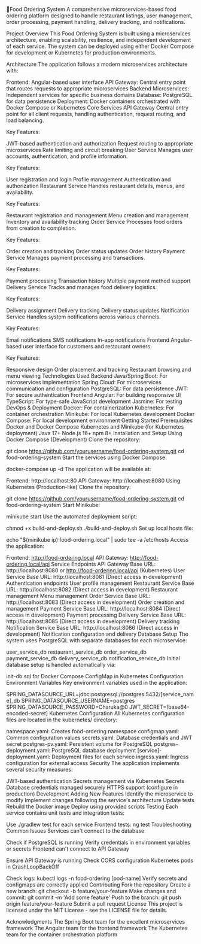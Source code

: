 🍔Food Ordering System
A comprehensive microservices-based food ordering platform designed to handle restaurant listings, user management, order processing, payment handling, delivery tracking, and notifications.

Project Overview
This Food Ordering System is built using a microservices architecture, enabling scalability, resilience, and independent development of each service. The system can be deployed using either Docker Compose for development or Kubernetes for production environments.

Architecture
The application follows a modern microservices architecture with:

Frontend: Angular-based user interface
API Gateway: Central entry point that routes requests to appropriate microservices
Backend Microservices: Independent services for specific business domains
Database: PostgreSQL for data persistence
Deployment: Docker containers orchestrated with Docker Compose or Kubernetes
Core Services
API Gateway
Central entry point for all client requests, handling authentication, request routing, and load balancing.

Key Features:

JWT-based authentication and authorization
Request routing to appropriate microservices
Rate limiting and circuit breaking
User Service
Manages user accounts, authentication, and profile information.

Key Features:

User registration and login
Profile management
Authentication and authorization
Restaurant Service
Handles restaurant details, menus, and availability.

Key Features:

Restaurant registration and management
Menu creation and management
Inventory and availability tracking
Order Service
Processes food orders from creation to completion.

Key Features:

Order creation and tracking
Order status updates
Order history
Payment Service
Manages payment processing and transactions.

Key Features:

Payment processing
Transaction history
Multiple payment method support
Delivery Service
Tracks and manages food delivery logistics.

Key Features:

Delivery assignment
Delivery tracking
Delivery status updates
Notification Service
Handles system notifications across various channels.

Key Features:

Email notifications
SMS notifications
In-app notifications
Frontend
Angular-based user interface for customers and restaurant owners.

Key Features:

Responsive design
Order placement and tracking
Restaurant browsing and menu viewing
Technologies Used
Backend
Java/Spring Boot: For microservices implementation
Spring Cloud: For microservices communication and configuration
PostgreSQL: For data persistence
JWT: For secure authentication
Frontend
Angular: For building responsive UI
TypeScript: For type-safe JavaScript development
Jasmine: For testing
DevOps & Deployment
Docker: For containerization
Kubernetes: For container orchestration
Minikube: For local Kubernetes development
Docker Compose: For local development environment
Getting Started
Prerequisites
Docker and Docker Compose
Kubernetes and Minikube (for Kubernetes deployment)
Java 17+
Node.js 16+
npm 8+
Installation and Setup
Using Docker Compose (Development)
Clone the repository:

git clone https://github.com/yourusername/food-ordering-system.git
cd food-ordering-system
Start the services using Docker Compose:

docker-compose up -d
The application will be available at:

Frontend: http://localhost:80
API Gateway: http://localhost:8080
Using Kubernetes (Production-like)
Clone the repository:

git clone https://github.com/yourusername/food-ordering-system.git
cd food-ordering-system
Start Minikube:

minikube start
Use the automated deployment script:

chmod +x build-and-deploy.sh
./build-and-deploy.sh
Set up local hosts file:

echo "$(minikube ip) food-ordering.local" | sudo tee -a /etc/hosts
Access the application:

Frontend: http://food-ordering.local
API Gateway: http://food-ordering.local/api
Service Endpoints
API Gateway
Base URL: http://localhost:8080 or http://food-ordering.local/api (Kubernetes)
User Service
Base URL: http://localhost:8081 (Direct access in development)
Authentication endpoints
User profile management
Restaurant Service
Base URL: http://localhost:8082 (Direct access in development)
Restaurant management
Menu management
Order Service
Base URL: http://localhost:8083 (Direct access in development)
Order creation and management
Payment Service
Base URL: http://localhost:8084 (Direct access in development)
Payment processing
Delivery Service
Base URL: http://localhost:8085 (Direct access in development)
Delivery tracking
Notification Service
Base URL: http://localhost:8086 (Direct access in development)
Notification configuration and delivery
Database Setup
The system uses PostgreSQL with separate databases for each microservice:

user_service_db
restaurant_service_db
order_service_db
payment_service_db
delivery_service_db
notification_service_db
Initial database setup is handled automatically via:

init-db.sql for Docker Compose
ConfigMap in Kubernetes
Configuration
Environment Variables
Key environment variables used in the application:

SPRING_DATASOURCE_URL=jdbc:postgresql://postgres:5432/[service_name]_db
SPRING_DATASOURCE_USERNAME=postgres
SPRING_DATASOURCE_PASSWORD=Charuka@0
JWT_SECRET=[base64-encoded-secret]
Kubernetes Configuration
All Kubernetes configuration files are located in the kubernetes/ directory:

namespace.yaml: Creates food-ordering namespace
configmap.yaml: Common configuration values
secrets.yaml: Database credentials and JWT secret
postgres-pv.yaml: Persistent volume for PostgreSQL
postgres-deployment.yaml: PostgreSQL database deployment
[service]-deployment.yaml: Deployment files for each service
ingress.yaml: Ingress configuration for external access
Security
The application implements several security measures:

JWT-based authentication
Secrets management via Kubernetes Secrets
Database credentials managed securely
HTTPS support (configure in production)
Development
Adding New Features
Identify the microservice to modify
Implement changes following the service's architecture
Update tests
Rebuild the Docker image
Deploy using provided scripts
Testing
Each service contains unit tests and integration tests:

Use ./gradlew test for each service
Frontend tests: ng test
Troubleshooting
Common Issues
Services can't connect to the database

Check if PostgreSQL is running
Verify credentials in environment variables or secrets
Frontend can't connect to API Gateway

Ensure API Gateway is running
Check CORS configuration
Kubernetes pods in CrashLoopBackOff

Check logs: kubectl logs -n food-ordering [pod-name]
Verify secrets and configmaps are correctly applied
Contributing
Fork the repository
Create a new branch: git checkout -b feature/your-feature
Make changes and commit: git commit -m 'Add some feature'
Push to the branch: git push origin feature/your-feature
Submit a pull request
License
This project is licensed under the MIT License - see the LICENSE file for details.

Acknowledgments
The Spring Boot team for the excellent microservices framework
The Angular team for the frontend framework
The Kubernetes team for the container orchestration platform
